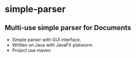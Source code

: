 # simple-parser
## Multi-use simple parser for Documents
- Simple parser with GUI interface.
- Written on Java with JavaFX platworm.
- Project use maven
